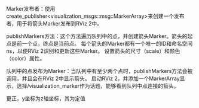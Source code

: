 
Marker发布者：使用create_publisher<visualization_msgs::msg::MarkerArray>来创建一个发布者，用于将箭头Marker发布到RViz 2中。

publishMarkers方法：这个方法遍历队列中的点，并创建箭头Marker。箭头的起点是前一个点，终点是当前点。
每个箭头的Marker都有一个唯一的ID和命名空间ns，以便RViz 2识别和更新这些Marker。
设置箭头的尺寸（scale）和颜色（color）属性。

队列中的点发布为Marker：当队列中有至少两个点时，publishMarkers方法会被调用，并且会在RViz 2中显示箭头。
启动RViz 2，并添加一个MarkerArray显示，选择/visualization_marker作为话题，能够看到队列中点连接的箭头。

更正，y坐标为z轴坐标，其为定值
